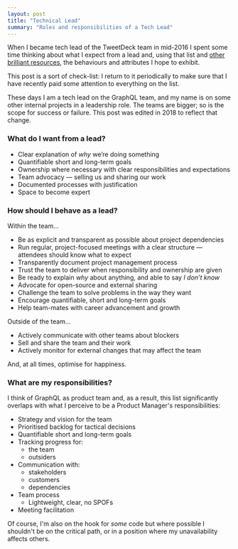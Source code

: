 ```yaml
---
layout: post
title: "Technical Lead"
summary: "Roles and responsibilities of a Tech Lead"
---
```


When I became tech lead of the TweetDeck team in mid-2016 I spent some time thinking about what I expect from a lead and, using that list and [other brilliant resources](/2016/06/03/frontend-reading-list.html#professional-practice), the behaviours and attributes I hope to exhibit.

This post is a sort of check-list: I return to it periodically to make sure that I have recently paid some attention to everything on the list.

These days I am a tech lead on the GraphQL team, and my name is on some other internal projects in a leadership role. The teams are bigger; so is the scope for success or failure. This post was edited in 2018 to reflect that change.

### What do I want from a lead?

- Clear explanation of *why* we’re doing something
- Quantifiable short and long-term goals
- Ownership where necessary with clear responsibilities and expectations
- Team advocacy — selling us and sharing our work
- Documented processes with justification
- Space to become expert

### How should I behave as a lead?

Within the team...

- Be as explicit and transparent as possible about project dependencies
- Run regular, project-focused meetings with a clear structure — attendees should know what to expect
- Transparently document project management process
- Trust the team to deliver when responsibility and ownership are given
- Be ready to explain *why* about anything, and able to say *I don’t know*
- Advocate for open-source and external sharing
- Challenge the team to solve problems in the way they want
- Encourage quantifiable, short and long-term goals
- Help team-mates with career advancement and growth

Outside of the team...

- Actively communicate with other teams about blockers
- Sell and share the team and their work
- Actively monitor for external changes that may affect the team

And, at all times, optimise for happiness.

### What are my responsibilities?

I think of GraphQL as product team and, as a result, this list significantly overlaps with what I perceive to be a Product Manager's responsibilities:

- Strategy and vision for the team
- Prioritised backlog for tactical decisions
- Quantifiable short and long-term goals
- Tracking progress for:
  - the team
  - outsiders
- Communication with:
  - stakeholders
  - customers
  - dependencies
- Team process
  - Lightweight, clear, no SPOFs
- Meeting facilitation

Of course, I'm also on the hook for *some* code but where possible I shouldn't be on the critical path, or in a position where my unavailability affects others.
